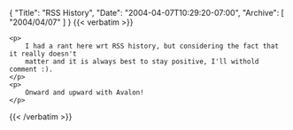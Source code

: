 {
  "Title": "RSS History",
  "Date": "2004-04-07T10:29:20-07:00",
  "Archive": [
    "2004/04/07"
  ]
}
{{< verbatim >}}

    <p>
        I had a rant here wrt RSS history, but considering the fact that it really doesn't
        matter and it is always best to stay positive, I'll withold comment :).
    </p>
    <p>
        Onward and upward with Avalon!
    </p>
<!--
    <p>
        Dave Winer has a bug up his but to <a href="http://archive.scripting.com/2004/04/06#When:6:58:43PM">try
        and claim</a> that he invented the idea of syndication through XML (embodied via the
        RSS format).&#160; I don't think that anyone will argue that Dave has been syndication's
        biggest evangelist and has driven his fork of the formats forward relentlessly. 
    </p>
    <p>
        I just wish he wasn't such an ass.&#160; RSS (and syndication) like so many things
        in the computer world evolved out of a soup of ideas that stretches way back.&#160;
        Every time Dave <a href="http://blogs.law.harvard.edu/tech/rssVersionHistory">(re)writes
        a history of RSS</a>, he always lists himself as the original invetor and visionary.&#160;
        The particular history linked to above fails to mention a format that was introduced
        with IE 4 called CDF.&#160; This was <a href="http://www.w3.org/Submission/1997/2/">submitted
        to the W3C</a> at least 9 months before the earliest date on Dave's "history."&#160;
        Now, I'd also venture a guess that there are tons of other prior art in the soup that
        CDF came out of.&#160; For someone who rails against the patent system for the way
        it cements credit for ideas that come out of a soup (think Amazon 1-click) he does
        a good job of trying to "patent" RSS. 
    </p>
    <p>
        The really sad part here is that Dave does himself such a disservice.&#160; He has
        a huge bully pulpit that he could use to push his (often) very good ideas.&#160; Instead,
        he spends time trying to rewrite this particular history.&#160; He undercuts his own
        credibility in the process.&#160; Instead of being an elder statesman of the computer
        industry who can cut through the red tape, he sets himself up as a mini Napoleon and
        creates more divisiveness. 
    </p>
    <p>
        I think this quote from <a href="http://www.imdb.com/title/tt0118715/">The Big Labowski</a>&#160;sums
        up my thoughts on the subject: 
    </p>
    <blockquote><b>Walter</b>: Am I wrong?<br />
    <b>Dude</b>: No you're not wrong.<br />
    <b>Walter</b>: Am I wrong?<br />
    <b>Dude</b>: You're not wrong Walter. You're just an asshole.<br />
    <b>Walter</b>: All right then. </blockquote>
-->
{{< /verbatim >}}
